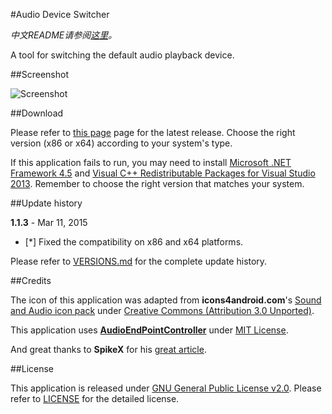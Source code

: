 #Audio Device Switcher

*中文README请参阅[这里](https://github.com/7bitex/Audio-Device-Switcher/blob/master/README.zh-CN.md)。*

A tool for switching the default audio playback device.

##Screenshot

![Screenshot](http://pic.yupoo.com/bitex/EuFb3rH7/11y2VS.png)

##Download

Please refer to [this page](https://github.com/7bitex/Audio-Device-Switcher/releases/latest) page for the latest release. Choose the right version (x86 or x64) according to your system's type.

If this application fails to run, you may need to install [Microsoft .NET Framework 4.5](http://www.microsoft.com/en-US/download/details.aspx?id=30653) and [Visual C++ Redistributable Packages for Visual Studio 2013](http://www.microsoft.com/en-us/download/details.aspx?id=40784). Remember to choose the right version that matches your system.

##Update history

**1.1.3** - Mar 11, 2015

 - [*] Fixed the compatibility on x86 and x64 platforms.

Please refer to [VERSIONS.md](https://github.com/7bitex/Audio-Device-Switcher/blob/master/VERSIONS.md) for the complete update history.

##Credits

The icon of this application was adapted from **icons4android.com**'s [Sound and Audio icon pack](https://www.iconfinder.com/icons/208039/audio_headphones_sound_icon) under [Creative Commons (Attribution 3.0 Unported)](http://creativecommons.org/licenses/by/3.0/).

This application uses **[AudioEndPointController](https://github.com/DanStevens/AudioEndPointController)** under [MIT License](http://www.opensource.org/licenses/MIT).

And great thanks to **SpikeX** for his [great article](http://www.spikex.net/programmatically-changing-the-default-audio-playback-device-on-windows-vista-windows-7/).

##License

This application is released under [GNU General Public License v2.0](http://www.gnu.org/licenses/gpl-2.0.html). Please refer to [LICENSE](https://github.com/7bitex/Audio-Device-Switcher/blob/master/LICENSE) for the detailed license.